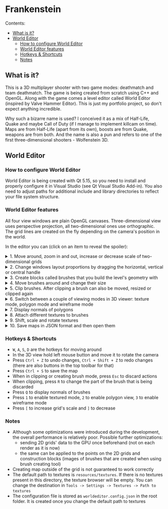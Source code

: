 # Frankenstein

Contents:
* [What is it?](#what-is-it)
* [World Editor](#world-editor)
  * [How to configure World Editor](#how-to-configure-world-Editor)
  * [World Editor features](#world-editor-features)
  * [Hotkeys & Shortcuts](#hotkeys-shortcuts)
  * [Notes](#notes)

## What is it?

This is a 3D multiplayer shooter with two game modes: deathmatch and team deathmatch. The game is being created from scratch using C++ and OpenGL. Along with the game comes a level editor called World Editor (inspired by Valve Hammer Editor). This is just my portfolio project, so don't expect anything incredible.

Why such a bizarre name is used? I conceived it as a mix of Half-Life, Quake and maybe Call of Duty (if I manage to implement killcam on time). Maps are from Half-Life (apart from its own), boosts are from Quake, weapons are from both. And the name is also a pun and refers to one of the first three-dimensional shooters - Wolfenstein 3D.

## World Editor

### How to configure World Editor

World Editor is being created with Qt 5.15, so you need to install and properly configure it in Visual Studio (see Qt Visual Studio Add-in). You also need to adjust paths for additional include and library directories to reflect your file system structure. 

### World Editor features

All four view windows are plain OpenGL canvases. Three-dimensional view uses perspective projection, all two-dimensional ones use orthographic. The grid lines are created on the fly depending on the camera's position in the world.

In the editor you can (click on an item to reveal the spoiler):

<details>
  <summary>1. Move around, zoom in and out, increase or decrease scale of two-dimensional grids</summary>
  <img src="https://raw.githubusercontent.com/SkyFlame00/frankenstein/master/WorldEditor/media/grid.gif">

</details>

<details>
  <summary>2. Change windows layout proportions by dragging the horizontal, vertical or central handle</summary>
  <img src="https://raw.githubusercontent.com/SkyFlame00/frankenstein/master/WorldEditor/media/handles_dragging.gif">

</details>

<details>
  <summary>3. Create blocks called brushes that you build the level's geometry with</summary>
  <img src="https://raw.githubusercontent.com/SkyFlame00/frankenstein/master/WorldEditor/media/brush_creating.gif">

</details>

<details>
  <summary>4. Move brushes around and change their size</summary>
  <img src="https://raw.githubusercontent.com/SkyFlame00/frankenstein/master/WorldEditor/media/brush_actions.gif">

</details>

<details>
    <summary>5. Clip brushes. After clipping a brush can also be moved, resized or clipped again</summary>
    <img src="https://raw.githubusercontent.com/SkyFlame00/frankenstein/master/WorldEditor/media/brush_clipping.gif">  
    CGAL was used to make [convex hulls](https://doc.cgal.org/latest/Convex_hull_3/index.html#Chapter_3D_Convex_Hulls) from given sets of vertices.

</details>

<details>
  <summary>6. Switch between a couple of viewing modes in 3D viewer: texture mode, polygon mode and wireframe mode</summary>
  <img src="https://raw.githubusercontent.com/SkyFlame00/frankenstein/master/WorldEditor/media/view_modes.gif">

</details>

<details>
    <summary>7. Display normals of polygons</summary>
    <img src="https://raw.githubusercontent.com/SkyFlame00/frankenstein/master/WorldEditor/media/normals.gif">  
    You can toggle display with `Q` button.

</details>

<details>
    <summary>8. Attach different textures to brushes</summary>
    <img src="https://raw.githubusercontent.com/SkyFlame00/frankenstein/master/WorldEditor/media/textures_changing.gif">  
    You can select multiple textures by holding `Left Ctrl` button while clicking on a polygon. There is a small optimization made to rendering multiple textures: for a particular brush in a single render call the algorithm tries to attach as many textures as your GPU allows (but no more than 32 as OpenGL specifies). If the maximum textures limit is exceeded for a particular brush, it will be rendered with more than one draw call.

</details>

<details>
    <summary>9. Shift, scale and rotate textures</summary>
    <img src="https://raw.githubusercontent.com/SkyFlame00/frankenstein/master/WorldEditor/media/textures_actions.gif">  

</details>

<details>
    <summary>10. Save maps in JSON format and then open them</summary>
    <img src="https://raw.githubusercontent.com/SkyFlame00/frankenstein/master/WorldEditor/media/maps_saving.gif">  

</details>

### Hotkeys & Shortcuts
* `W`, `A`, `S`, `D` are the hotkeys for moving around
* In the 3D view hold left mouse button and move it to rotate the camera
* Press `Ctrl + Z` to undo changes, `Ctrl + Shift + Z` to redo changes (there are also buttons in the top toolbar for that)
* Press `Ctrl + S` to save the map
* When in clipping or creating brush mode, press `Esc` to discard actions
* When clipping, press `R` to change the part of the brush that is being discarded
* Press `Q` to display normals of brushes
* Press `1` to enable textured mode, `2` to enable polygon view, `3` to enable wireframe mode
* Press `[` to increase grid's scale and `]` to decrease

### Notes
* Although some optimizations were introduced during the development, the overall performance is relatively poor. Possible further optimizations:
  * sending 2D grids' data to the GPU once beforehand (not on each render as it is now)
  * the same can be applied to the points on the 2D grids and construction blocks (images of brushes that are created when using brush creating tool)
* Creating map outside of the grid is not guaranteed to work correctly
* The default path to textures is `resources/textures`. If there is no textures present in this directory, the texture browser will be empty. You can change the destination in `Tools -> Settings -> Textures -> Path to textures`
* The configuration file is stored as `worldeditor.config.json` in the root folder. It is created once you change the default path to textures

[grid]: WorldEditor/media/grid.gif
[handles dragging]: WorldEditor/media/handles_dragging.gif
[brushes creating]: WorldEditor/media/brushes_creating.gif
[brush actions]: WorldEditor/media/brush_actions.gif
[brush clipping]: WorldEditor/media/brush_clipping.gif
[viewing modes]: WorldEditor/media/view_modes.gif
[normals]: WorldEditor/media/normals.gif
[textures changing]: WorldEditor/media/textures_changing.gif
[textures actions]: WorldEditor/media/textures_actions.gif
[maps saving]: WorldEditor/media/maps_saving.gif

